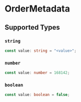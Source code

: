 # OrderMetadata


## Supported Types

### `string`

```typescript
const value: string = "<value>";
```

### `number`

```typescript
const value: number = 168142;
```

### `boolean`

```typescript
const value: boolean = false;
```

